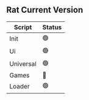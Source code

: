 ## Rat Current Version

| Script | Status 
| -------- | -------- 
| Init | 🟢
| Ui | 🟢 
| Universal | 🟢 
| Games | 🔴
| Loader | 🟢  
